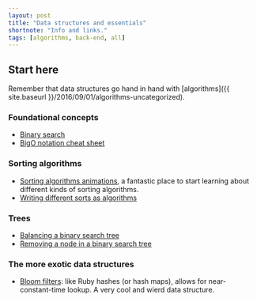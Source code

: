 ```yaml
---
layout: post
title: "Data structures and essentials"
shortnote: "Info and links."
tags: [algorithms, back-end, all]
---
```


## Start here
Remember that data structures go hand in hand with [algorithms]({{ site.baseurl }}/2016/09/01/algorithms-uncategorized).

### Foundational concepts
* [Binary search](http://fluxusfrequency.github.io/blog/2014/01/31/building-a-binary-search/)
* [BigO notation cheat sheet](http://bigocheatsheet.com/)

### Sorting algorithms
* [Sorting algorithms animations](http://www.sorting-algorithms.com/), a fantastic place to start learning about different kinds of sorting algorithms.
* [Writing different sorts as algorithms](https://www.nczonline.net/blog/tag/algorithms/)

### Trees
* [Balancing a binary search tree](http://www.stoimen.com/blog/2012/07/03/computer-algorithms-balancing-a-binary-search-tree/)
* [Removing a node in a binary search tree](http://www.algolist.net/Data_structures/Binary_search_tree/Removal)

### The more exotic data structures
* [Bloom filters](https://subvisual.co/blog/posts/96-a-look-into-bloom-filters-with-ruby): like Ruby hashes (or hash maps), allows for near-constant-time lookup. A very cool and wierd data structure.

